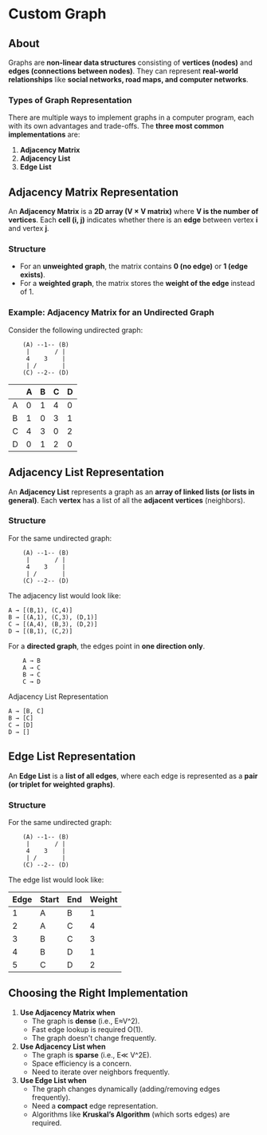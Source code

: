 # Custom Graph

## About

Graphs are **non-linear data structures** consisting of **vertices (nodes)** and **edges (connections between nodes)**. They can represent **real-world relationships** like **social networks, road maps, and computer networks**.

### **Types of Graph Representation**

There are multiple ways to implement graphs in a computer program, each with its own advantages and trade-offs. The **three most common implementations** are:

1. **Adjacency Matrix**
2. **Adjacency List**
3. **Edge List**

## **Adjacency Matrix Representation**

An **Adjacency Matrix** is a **2D array (V × V matrix)** where **V is the number of vertices**. Each **cell (i, j)** indicates whether there is an **edge** between vertex **i** and vertex **j**.

### **Structure**

* For an **unweighted graph**, the matrix contains **0 (no edge)** or **1 (edge exists)**.
* For a **weighted graph**, the matrix stores the **weight of the edge** instead of 1.

### **Example: Adjacency Matrix for an Undirected Graph**

Consider the following undirected graph:

```
    (A) --1-- (B)
     |       / |
     4    3    | 
     | /       |
    (C) --2-- (D)
```

|   | A | B | C | D |
| - | - | - | - | - |
| A | 0 | 1 | 4 | 0 |
| B | 1 | 0 | 3 | 1 |
| C | 4 | 3 | 0 | 2 |
| D | 0 | 1 | 2 | 0 |

## **Adjacency List Representation**

An **Adjacency List** represents a graph as an **array of linked lists (or lists in general)**. Each **vertex** has a list of all the **adjacent vertices** (neighbors).

### **Structure**

For the same undirected graph:

```
    (A) --1-- (B)
     |       / |
     4    3    | 
     | /       |
    (C) --2-- (D)
```

The adjacency list would look like:

```
A → [(B,1), (C,4)]
B → [(A,1), (C,3), (D,1)]
C → [(A,4), (B,3), (D,2)]
D → [(B,1), (C,2)]
```

For a **directed graph**, the edges point in **one direction only**.

```
    A → B
    A → C
    B → C
    C → D
```

Adjacency List Representation

```
A → [B, C]
B → [C]
C → [D]
D → []
```

## **Edge List Representation**

An **Edge List** is a **list of all edges**, where each edge is represented as a **pair (or triplet for weighted graphs)**.

### **Structure**

For the same undirected graph:

```
    (A) --1-- (B)
     |       / |
     4    3    | 
     | /       |
    (C) --2-- (D)
```

The edge list would look like:

| Edge | Start | End | Weight |
| ---- | ----- | --- | ------ |
| 1    | A     | B   | 1      |
| 2    | A     | C   | 4      |
| 3    | B     | C   | 3      |
| 4    | B     | D   | 1      |
| 5    | C     | D   | 2      |

## **Choosing the Right Implementation**

1. **Use Adjacency Matrix when**
   * The graph is **dense** (i.e., E≈V^2).
   * Fast edge lookup is required O(1).
   * The graph doesn't change frequently.
2. **Use Adjacency List when**
   * The graph is **sparse** (i.e., E≪ V^2E).
   * Space efficiency is a concern.
   * Need to iterate over neighbors frequently.
3. **Use Edge List when**
   * The graph changes dynamically (adding/removing edges frequently).
   * Need a **compact** edge representation.
   * Algorithms like **Kruskal’s Algorithm** (which sorts edges) are required.
